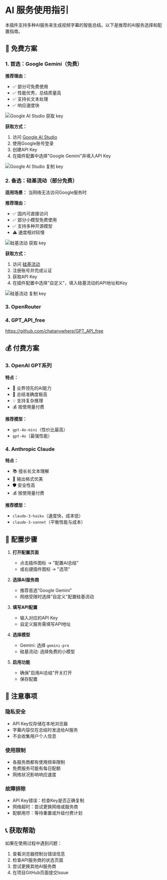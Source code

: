 # AI 服务使用指引

本插件支持多种AI服务来生成视频字幕的智能总结。以下是推荐的AI服务选择和配置指南。

## 🌟 免费方案

### 1. 首选：Google Gemini（免费）

**推荐理由：**

- ✅ 部分可免费使用
- ✅ 性能优秀，总结质量高
- ✅ 支持长文本处理
- ✅ 响应速度快

![Google AI Studio 获取 key](./google.jpg)

**获取方式：**

1. 访问 [Google AI Studio](https://aistudio.google.com/)
2. 使用Google账号登录
3. 创建API Key
4. 在插件配置中选择"Google Gemini"并填入API Key

![Google AI Studio 复制 key](./google-key.jpg)

### 2. 备选：硅基流动（部分免费）

**适用场景：** 当网络无法访问Google服务时

**推荐理由：**

- ✅ 国内可直接访问
- ✅ 部分小模型免费使用
- ✅ 支持多种开源模型
- ⚠️ 速度相对较慢

![硅基流动 获取 key](./siliconflow.jpg)

**获取方式：**

1. 访问 [硅基流动](https://cloud.siliconflow.cn/)
2. 注册账号并完成认证
3. 获取API Key
4. 在插件配置中选择"自定义"，填入硅基流动的API地址和Key

![硅基流动 复制 key](./siliconflow-key.jpg)

### 3. OpenRouter

### 4. GPT_API_free

https://github.com/chatanywhere/GPT_API_free

## 💰 付费方案

### 3. OpenAI GPT系列

**特点：**

- 🚀 业界领先的AI能力
- 🎯 总结准确度极高
- 💡 支持复杂推理
- 💰 按使用量付费

**推荐模型：**

- `gpt-4o-mini`（性价比最高）
- `gpt-4o`（最强性能）

### 4. Anthropic Claude

**特点：**

- 📚 擅长长文本理解
- 🎨 输出格式优美
- 🛡️ 安全性高
- 💰 按使用量付费

**推荐模型：**

- `claude-3-haiku`（速度快，成本低）
- `claude-3-sonnet`（平衡性能与成本）

## 🔧 配置步骤

1. **打开配置页面**

   - 点击插件图标 → "配置AI总结"
   - 或右键插件图标 → "选项"

2. **选择AI服务商**

   - 推荐首选"Google Gemini"
   - 网络受限时选择"自定义"配置硅基流动

3. **填写API配置**

   - 输入对应的API Key
   - 自定义服务需填写API地址

4. **选择模型**

   - Gemini: 选择 `gemini-pro`
   - 硅基流动: 选择免费的小模型

5. **启用功能**
   - 确保"启用AI总结"开关打开
   - 保存配置

## 🚨 注意事项

### 隐私安全

- API Key仅存储在本地浏览器
- 字幕内容仅在总结时发送给AI服务
- 不会收集用户个人信息

### 使用限制

- 各服务商都有使用频率限制
- 免费服务可能有每日配额
- 网络状况影响响应速度

### 故障排除

- API Key错误：检查Key是否正确复制
- 网络超时：尝试更换网络或服务商
- 配额用尽：等待重置或升级付费计划

## 📞 获取帮助

如果在使用过程中遇到问题：

1. 查看浏览器控制台错误信息
2. 检查API服务商的状态页面
3. 尝试更换其他AI服务商
4. 在项目GitHub页面提交Issue
